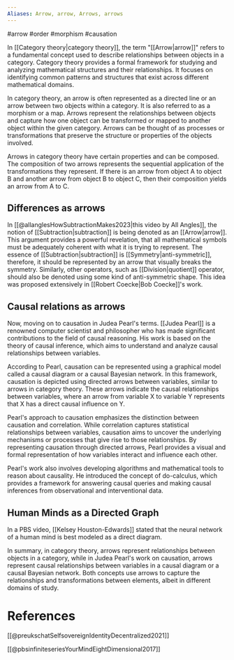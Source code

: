 ```yaml
---
Aliases: Arrow, arrow, Arrows, arrows
---
```

#arrow #order #morphism #causation 

In [[Category theory|category theory]], the term "[[Arrow|arrow]]" refers to a fundamental concept used to describe relationships between objects in a category. Category theory provides a formal framework for studying and analyzing mathematical structures and their relationships. It focuses on identifying common patterns and structures that exist across different mathematical domains.

In category theory, an arrow is often represented as a directed line or an arrow between two objects within a category. It is also referred to as a morphism or a map. Arrows represent the relationships between objects and capture how one object can be transformed or mapped to another object within the given category. Arrows can be thought of as processes or transformations that preserve the structure or properties of the objects involved.

Arrows in category theory have certain properties and can be composed. The composition of two arrows represents the sequential application of the transformations they represent. If there is an arrow from object A to object B and another arrow from object B to object C, then their composition yields an arrow from A to C.

## Differences as arrows
In [[@allanglesHowSubtractionMakes2023|this video by All Angles]], the notion of [[Subtraction|subtraction]] is being denoted as an [[Arrow|arrow]]. This argument provides a powerful revelation, that all mathematical symbols must be adequately coherent with what it is trying to represent. The essence of [[Subtraction|subtraction]] is [[Symmetry|anti-symmetric]], therefore, it should be represented by an arrow that visually breaks the symmetry. Similarly, other operators, such as [[Division|quotient]] operator, should also be denoted using some kind of anti-symmetric shape. This idea was proposed extensively in [[Robert Coecke|Bob Coecke]]'s work.

## Causal relations as arrows
Now, moving on to causation in Judea Pearl's terms. [[Judea Pearl]] is a renowned computer scientist and philosopher who has made significant contributions to the field of causal reasoning. His work is based on the theory of causal inference, which aims to understand and analyze causal relationships between variables.

According to Pearl, causation can be represented using a graphical model called a causal diagram or a causal Bayesian network. In this framework, causation is depicted using directed arrows between variables, similar to arrows in category theory. These arrows indicate the causal relationships between variables, where an arrow from variable X to variable Y represents that X has a direct causal influence on Y.

Pearl's approach to causation emphasizes the distinction between causation and correlation. While correlation captures statistical relationships between variables, causation aims to uncover the underlying mechanisms or processes that give rise to those relationships. By representing causation through directed arrows, Pearl provides a visual and formal representation of how variables interact and influence each other.

Pearl's work also involves developing algorithms and mathematical tools to reason about causality. He introduced the concept of do-calculus, which provides a framework for answering causal queries and making causal inferences from observational and interventional data.

## Human Minds as a Directed Graph
In a PBS video, [[Kelsey Houston-Edwards]] stated that the neural network of a human mind is best modeled as a direct diagram.

In summary, in category theory, arrows represent relationships between objects in a category, while in Judea Pearl's work on causation, arrows represent causal relationships between variables in a causal diagram or a causal Bayesian network. Both concepts use arrows to capture the relationships and transformations between elements, albeit in different domains of study.


# References

[[@preukschatSelfsovereignIdentityDecentralized2021]]

[[@pbsinfiniteseriesYourMindEightDimensional2017]]

